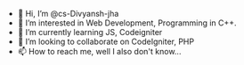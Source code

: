 - 👋 Hi, I’m @cs-Divyansh-jha
- 👀 I’m interested in Web Development, Programming in C++.
- 🌱 I’m currently learning JS, Codeigniter
- 💞️ I’m looking to collaborate on CodeIgniter, PHP
- 📫 How to reach me, well I also don't know...

<!---
cs-Divyansh-jha/cs-Divyansh-jha is a ✨ special ✨ repository because its `README.md` (this file) appears on your GitHub profile.
You can click the Preview link to take a look at your changes.
--->
